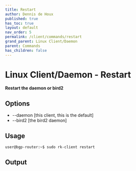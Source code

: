 ```yaml
---
title: Restart
author: Dennis de Houx
published: true
has_toc: true
layout: default
nav_order: 5
permalink: /client/commands/restart
grand_parent: Linux Client/Daemon
parent: Commands
has_children: false
---
```


# Linux Client/Daemon - Restart

**Restart the daemon or bird2**

## Options

- --daemon [this client, this is the default]
- --bird2 [the bird2 daemon]

## Usage

```bash
user@bgp-router:~$ sudo rk-client restart
```

## Output

<TODO>
